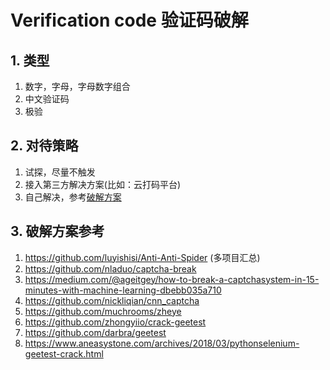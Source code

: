 # Verification code 验证码破解

## 1. 类型

1. 数字，字母，字母数字组合
2. 中文验证码
3. 极验

## 2. 对待策略

1. 试探，尽量不触发
2. 接入第三方解决方案(比如：云打码平台)
3. 自己解决，参考[破解方案](#破解方案)


## 3. 破解方案参考

1. https://github.com/luyishisi/Anti-Anti-Spider (多项目汇总)
2. https://github.com/nladuo/captcha-break 
3. https://medium.com/@ageitgey/how-to-break-a-captchasystem-in-15-minutes-with-machine-learning-dbebb035a710
4. https://github.com/nickliqian/cnn_captcha
5. https://github.com/muchrooms/zheye
6. https://github.com/zhongyiio/crack-geetest
7. https://github.com/darbra/geetest
8. https://www.aneasystone.com/archives/2018/03/pythonselenium-geetest-crack.html